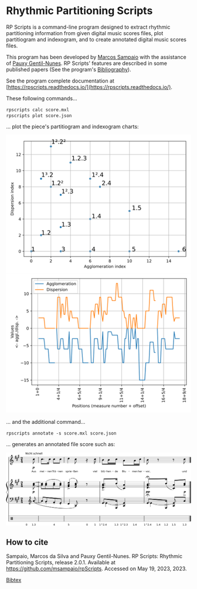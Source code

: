 # Rhythmic Partitioning Scripts

RP Scripts is a command-line program designed to extract rhythmic partitioning information from given digital music scores files, plot partitiogram and indexogram, and to create annotated digital music scores files.

This program has been developed by [Marcos Sampaio](https://marcos.sampaio.me) with the assistance of [Pauxy Gentil-Nunes](https://pauxy.net). RP Scripts' features are described in some published papers (See the program's [Bibliography](https://rpscripts.readthedocs.io/en/latest/bibliography.html)).

See the program complete documentation at [https://rpscripts.readthedocs.io/](https://rpscripts.readthedocs.io/).

These following commands...

    rpscripts calc score.mxl
    rpscripts plot score.json

... plot the piece's partitiogram and indexogram charts:

![](examples/schumann-opus48no2-simple-partitiogram.svg)
![](examples/schumann-opus48no2-simple-indexogram.svg)

... and the additional command...

    rpscripts annotate -s score.mxl score.json

... generates an annotated file score such as:

![](examples/schumann-opus48no2-annotated.svg)

## How to cite

Sampaio, Marcos da Silva and Pauxy Gentil-Nunes. RP Scripts: Rhythmic Partitioning Scripts, release 2.0.1. Available at https://github.com/msampaio/rpScripts. Accessed on May 19, 2023, 2023.

[Bibtex](bibtex.bib)